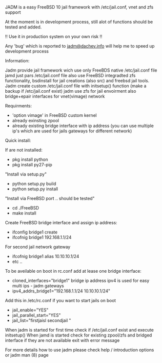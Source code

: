 
JADM is a easy FreeBSD 10 jail framework with /etc/jail.conf, vnet and zfs support 

At the moment is in development process, still alot of functions should be tested and added.

!! Use it in production system on your own risk !!

Any 'bug' which is reported to jadm@dachev.info will help me to speed up development process



Information:

Jadm provide jail framework wich use only FreeBDS native /etc/jail.conf file
jamd just pars /etc/jail.conf file also use FreeBSD integradted zfs functionality, bsdinstall 
for jail creations (also src) and freebsd jail tools.
Jadm create custom /etc/jail.conf file with initsetup() function (make a backup if /etc/jail.conf exist)
jadm use zfs for jail envoirment also bridge+epair interfaces for vnet(vimage) network

Requirments:

- 'option vimage' in FreeBSD custom kernel
- already exinsting zpool
- already existing bridge interface with ip address (you can use multiple ip's which are used for jails gateways for different network)

Quick install:

If are not installed:
- pkg install python
- pkg install py27-pip

"Install via setup.py"
- python setup.py build
- python setup.py install

"Install via FreeBSD port .. should be tested"
- cd ./FreeBSD
- make install

Create FreeBSD bridge interface and assign ip address:
- ifconfig bridge1 create
- ifcofnig bridge1 192.168.1.1/24

For second jail network gateway
- ifcofnig bridge1 alias 10.10.10.1/24
- etc ..

To be aveilable on boot in rc.conf add at lease one bridge interface:
- cloned_interfaces="bridge1"
bridge ip address ipv4 is used for easy multi ips - jadm gateways
- ipv4_addrs_bridge1="192.168.1.1/24 10.10.10.1/24"

Add this in /etc/rc.conf if you want to start jails on boot
- jail_enable="YES"                                                                                                                                                                                                                                                              
- jail_parallel_start="YES"                                                                                                                                                                                                                                                      
- jail_list="firstjaisl secondjail "

When jadm is started for first time check if /etc/jail.conf exist and execute initsetup()
When jamd is started check for existing zpool/zfs and bridged interface if they are not available exit with error message

For more details how to use jadm please check help / introduction options or jadm man (8) page
